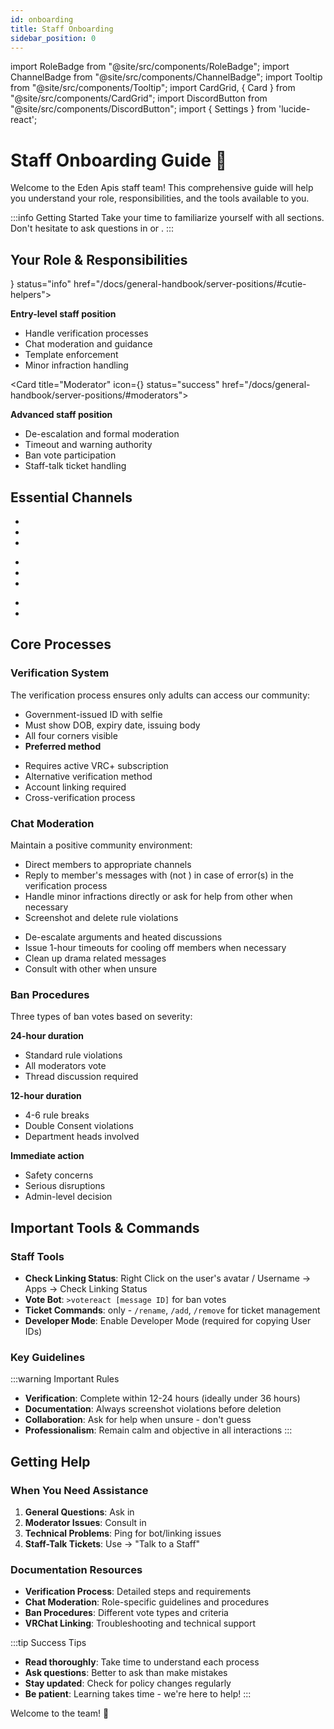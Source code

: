 ```yaml
---
id: onboarding
title: Staff Onboarding
sidebar_position: 0
---
```


import RoleBadge from "@site/src/components/RoleBadge";
import ChannelBadge from "@site/src/components/ChannelBadge";
import Tooltip from "@site/src/components/Tooltip";
import CardGrid, { Card } from "@site/src/components/CardGrid";
import DiscordButton from "@site/src/components/DiscordButton";
import { Settings } from 'lucide-react';

# Staff Onboarding Guide 🎯

Welcome to the Eden Apis staff team! This comprehensive guide will help you understand your role, responsibilities, and the tools available to you.

:::info Getting Started
Take your time to familiarize yourself with all sections. Don't hesitate to ask questions in <ChannelBadge label="📗helper-chat" link="https://discord.com/channels/734595073920204940/1234567890123456789"/> or <ChannelBadge label="📙moderator-only" link="https://discord.com/channels/734595073920204940/943466763314663474"/>.
:::

## Your Role & Responsibilities

<CardGrid columns={2}>
  <Card title="Cutie Helper" icon={<RoleBadge role="Cutie Helper" badgeIcon="cutie_helper_role_icon.png" color="#38c8e8" />} status="info" href="/docs/general-handbook/server-positions/#cutie-helpers">
    <p><strong>Entry-level staff position</strong></p>
    <ul>
      <li>Handle verification processes</li>
      <li>Chat moderation and guidance</li>
      <li>Template enforcement</li>
      <li>Minor infraction handling</li>
    </ul>
  </Card>
  
  <Card title="Moderator" icon={<RoleBadge role="Moderator" badgeIcon="moderator_role_icon.png" color="#e68027" />} status="success" href="/docs/general-handbook/server-positions/#moderators">
    <p><strong>Advanced staff position</strong></p>
    <ul>
      <li>De-escalation and formal moderation</li>
      <li>Timeout and warning authority</li>
      <li>Ban vote participation</li>
      <li>Staff-talk ticket handling</li>
    </ul>
  </Card>
</CardGrid>

## Essential Channels

<CardGrid columns={3}>
  <Card title="Communication" status="info">
    <ul>
      <li><ChannelBadge label="📗helper-chat" link="https://discord.com/channels/734595073920204940/1234567890123456789"/></li>
      <li><ChannelBadge label="📙moderator-only" link="https://discord.com/channels/734595073920204940/943466763314663474"/></li>
      <li><ChannelBadge label="🎫open-a-ticket" link="https://discord.com/channels/734595073920204940/1106413750975746070"/></li>
    </ul>
  </Card>
  
  <Card title="Reporting" status="warning">
    <ul>
      <li><ChannelBadge label="⭕server-chat-reports" link="https://discord.com/channels/734595073920204940/1234567890123456789"/></li>
      <li><ChannelBadge label="🪄events-attendees" link="https://discord.com/channels/734595073920204940/1233592478909726781"/></li>
      <li><ChannelBadge label="🔗-vrchat-age-logs" link="https://discord.com/channels/734595073920204940/1319750107859779725"/></li>
    </ul>
  </Card>
  
  <Card title="Resources" status="success">
    <ul>
      <li><ChannelBadge label="📱｜linking-with-vrchat" link="https://discord.com/channels/734595073920204940/1228159292306362368"/></li>
      <li><ChannelBadge label="💠𝘙ules" link="https://discord.com/channels/734595073920204940/737074569319546921"/></li>
    </ul>
  </Card>
</CardGrid>

## Core Processes

### Verification System

The verification process ensures only adults can access our community:

<CardGrid columns={2}>
  <Card title="Standard ID Verification" status="success" href="./verification-process/verification-requirements">
    <ul>
      <li>Government-issued ID with selfie</li>
      <li>Must show DOB, expiry date, issuing body</li>
      <li>All four corners visible</li>
      <li><strong>Preferred method</strong></li>
    </ul>
  </Card>
  
  <Card title="VRChat Age Verification" status="info" href="./verification-process/vrchat-linking-troubleshooting">
    <ul>
      <li>Requires active <Tooltip tip="VRC+ subscription costs ~$10/month">VRC+ subscription</Tooltip></li>
      <li>Alternative verification method</li>
      <li>Account linking required</li>
      <li>Cross-verification process</li>
    </ul>
  </Card>
</CardGrid>

### Chat Moderation

Maintain a positive community environment:

<CardGrid columns={2}>
  <Card title="Cutie Helper Chat Moderation" status="info" href="./chat-moderation/cutie-helper-chat-moderation">
    <ul>
      <li>Direct members to appropriate channels</li>
      <li>Reply to member's messages with <RoleBadge role=" ON" color="#3b82f6" /> (not <RoleBadge role=" OFF" color="#6b7280" />) in case of error(s) in the verification process</li>
      <li>Handle minor infractions directly or ask for help from other <RoleBadge role="Moderator" badgeIcon="moderator_role_icon.png" color="#e68027" /> when necessary</li>
      <li>Screenshot and delete rule violations</li>
    </ul>
  </Card>
  
  <Card title="Moderator Chat Moderation" status="success" href="./chat-moderation/moderator-chat-moderation">
    <ul>
      <li>De-escalate arguments and heated discussions</li>
      <li>Issue 1-hour timeouts for cooling off members when necessary</li>
      <li>Clean up drama related messages</li>
      <li>Consult with other <RoleBadge role="Moderator" badgeIcon="moderator_role_icon.png" color="#e68027" /> when unsure</li>
    </ul>
  </Card>
</CardGrid>

### Ban Procedures

Three types of ban votes based on severity:

<CardGrid columns={3}>
  <Card title="Moderator Ban Vote" status="info" href="./ban-votes/ban-votes-for-members">
    <p><strong>24-hour duration</strong></p>
    <ul>
      <li>Standard rule violations</li>
      <li>All moderators vote</li>
      <li>Thread discussion required</li>
    </ul>
  </Card>
  
  <Card title="All Heads Ban Vote" status="warning" href="./ban-votes/boardroom-ban-vote">
    <p><strong>12-hour duration</strong></p>
    <ul>
      <li>4-6 rule breaks</li>
      <li>Double Consent violations</li>
      <li>Department heads involved</li>
    </ul>
  </Card>
  
  <Card title="Emergency Ban Vote" status="error" href="./ban-votes/emergency-ban-vote">
    <p><strong>Immediate action</strong></p>
    <ul>
      <li>Safety concerns</li>
      <li>Serious disruptions</li>
      <li>Admin-level decision</li>
    </ul>
  </Card>
</CardGrid>

## Important Tools & Commands

### Staff Tools

- **Check Linking Status**: <DiscordButton type="secondary" emoji="🔍">Right Click on the user's avatar / Username → Apps → Check Linking Status</DiscordButton>
- **Vote Bot**: `>votereact [message ID]` for ban votes
- **Ticket Commands**: <RoleBadge role="Moderator" badgeIcon="moderator_role_icon.png" color="#e68027" /> only - `/rename`, `/add`, `/remove` for ticket management
- **Developer Mode**: <DiscordButton type="link" emoji="⚙️" href="./training/getting-discord-user-id">Enable Developer Mode</DiscordButton> (required for copying User IDs)

### Key Guidelines

:::warning Important Rules

- **Verification**: Complete within 12-24 hours (ideally under 36 hours)
- **Documentation**: Always screenshot violations before deletion
- **Collaboration**: Ask for help when unsure - don't guess
- **Professionalism**: Remain calm and objective in all interactions
  :::

## Getting Help

### When You Need Assistance

1. **General Questions**: Ask in <ChannelBadge label="📗helper-chat" link="https://discord.com/channels/734595073920204940/1234567890123456789"/>
2. **Moderator Issues**: Consult in <ChannelBadge label="📙moderator-only" link="https://discord.com/channels/734595073920204940/943466763314663474"/>
3. **Technical Problems**: Ping <RoleBadge role="lolmaxz" color="#ff6b6b" /> for bot/linking issues
4. **Staff-Talk Tickets**: Use <ChannelBadge label="🎫open-a-ticket" link="https://discord.com/channels/734595073920204940/1106413750975746070"/> → "Talk to a Staff"

### Documentation Resources

- **Verification Process**: <DiscordButton type="link" emoji="📋" href="./verification-process/verification-process">Detailed steps and requirements</DiscordButton>
- **Chat Moderation**: <DiscordButton type="link" emoji="💬" href="./chat-moderation/chat-moderation-overview">Role-specific guidelines and procedures</DiscordButton>
- **Ban Procedures**: <DiscordButton type="link" emoji="⚖️" href="./ban-votes/ban-types-overview">Different vote types and criteria</DiscordButton>
- **VRChat Linking**: <DiscordButton type="link" emoji="🔗" href="./verification-process/vrchat-linking-troubleshooting">Troubleshooting and technical support</DiscordButton>

:::tip Success Tips

- **Read thoroughly**: Take time to understand each process
- **Ask questions**: Better to ask than make mistakes
- **Stay updated**: Check for policy changes regularly
- **Be patient**: Learning takes time - we're here to help!
  :::

Welcome to the team! 🎉
